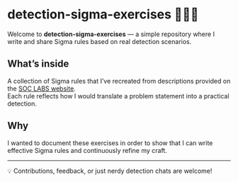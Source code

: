 # detection-sigma-exercises 🕵️‍♂️✨

Welcome to **detection-sigma-exercises** — a simple repository where I write and share Sigma rules based on real detection scenarios.  

## What’s inside
A collection of Sigma rules that I’ve recreated from descriptions provided on the [SOC LABS website](https://www.soc-labs.top/en/detection).  
Each rule reflects how I would translate a problem statement into a practical detection.  

## Why
I wanted to document these exercises in order to show that I can write effective Sigma rules and continuously refine my craft.

---

💡 Contributions, feedback, or just nerdy detection chats are welcome!
